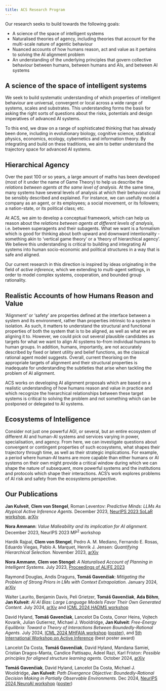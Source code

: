 ```yaml
---
title: ACS Research Program
---
```


Our research seeks to build towards the following goals:

* A science of the space of intelligent systems
* Naturalised theories of agency, including theories that account for the multi-scale nature of agentic behaviour
* Nuanced accounts of how humans reason, act and value as it pertains to solving the AI alignment problem
* An understanding of the underlying principles that govern collective behaviour between humans, between humans and AIs, and between AI systems

## A science of the space of intelligent systems

We seek to build systematic understanding of which properties of intelligent behaviour are universal, convergent or local across a wide range of systems, scales and substrates. This understanding forms the basis for asking the right sorts of questions about the risks, potentials and design imperatives of advanced AI systems. 

To this end, we draw on a range of sophisticated thinking that has already been done, including in evolutionary biology, cognitive science, statistical physics, economics, ecology, cybernetics and information theory. By integrating and build on these traditions, we aim to better understand the trajectory space for advanced AI systems.

## Hierarchical Agency

Over the past 100 or so years, a large amount of maths has been developed (most of it under the name of Game Theory) to help us describe the *relations between agents at the same level of analysis.* At the same time, many systems have several levels of analysis at which their behaviour could be sensibly described and explained. For instance, we can usefully model a company as an agent, or its employees; a social movement, or its followers; a nation-state, or its political class; etc. 

At ACS, we aim to develop a conceptual framework, which can help us reason about the *relations between agents at different levels of analysis,* i.e. between superagents and their subagents. What we want is a formalism which is good for thinking about both upward and downward intentionality - something akin to ‘vertical game theory’ or a ‘theory of hierarchical agency’. We believe this understanding is critical to building and integrating AI systems into human socio-economic and political structures in a way that is safe and aligned. 

Our current research in this direction is inspired by ideas originating in the field of *active inference,* which we extending to multi-agent settings, in order to model complex systems, cooperation, and bounded group rationality.

## Realistic Accounts of how Humans Reason and Value 

‘Alignment’ or ‘safety’ are properties defined at the interface between a system and its environment, rather than properties intrinsic to a system in isolation. As such, it matters to understand the structural and functional properties of both the system that is to be aligned, as well as what we are aligning it to. However, we could pick out several plausible candidates as targets for what we want to align AI systems to–from individual humans to human groups. In addition, humans, importantly, are not accurately described by fixed or latent utility and belief functions, as the classical rational agent model suggests. Overall, current theorising on the appropriate targets of alignment and their structural properties is inadequate for understanding the subtleties that arise when tackling the problem of AI alignment. 

ACS works on developing AI alignment proposals which are based on a realistic understanding of how humans reason and value in practice and which recognize the hierarchical relationships between these target systems is critical to solving the problem and not something which can be postponed or delegated to AI systems.

## Ecosystems of Intelligence 

Consider not just one powerful AGI, or several, but an entire ecosystem of different AI and human-AI systems and services varying in power, specialisation, and agency. From here, we can investigate questions about convergent or contingent properties of such ecosystems, what shapes their trajectory through time, as well as their strategic implications. For example, a period where human-AI teams are more capable than either humans or AI systems on their own might provide a critical window during which we can shape the nature of subsequent, more powerful systems and the institutions and protocols which shape their interactions. ACS’s work explores problems of AI risk and safety from the ecosystems perspective.

## Our Publications

**Jan Kulveit**, **Clem von Stengel**, Roman Leventov: *Predictive Minds: LLMs As Atypical Active Inference Agents.* December 2023, [NeurIPS 2023 SoLaR workshop](https://openreview.net/forum?id=bak7hB0Zv9), [arXiv](https://arxiv.org/abs/2311.10215)

**Nora Ammann**: *Value Malleability and its implication for AI alignment.* December 2023, NeurIPS 2023 MP<sup>2</sup> workshop

Hardik Rajpal, **Clem von Stengel**, Pedro A. M. Mediano, Fernando E. Rosas, Eduardo Viegas, Pablo A. Marquet, Henrik J. Jensen: *Quantifying Hierarchical Selection.* November 2023, [arXiv](https://arxiv.org/abs/2310.20386)

**Nora Ammann**, **Clem von Stengel**: *A Naturalised Account of Planning in Intelligent Systems.* July 2023, [Proceedings of ALIFE 2023](https://direct.mit.edu/isal/proceedings/isal/35/138/116942)

Raymond Douglas, Andis Draguns, **Tomáš Gavenčiak**: *Mitigating the Problem of Strong Priors in LMs with Context Extrapolation.* January 2024, [arXiv](https://arxiv.org/abs/2401.17692)

Walter Laurito, Benjamin Davis, Peli Grietzer, **Tomáš Gavenčiak**, **Ada Böhm**, **Jan Kulveit**: *AI AI Bias: Large Language Models Favor Their Own Generated Content.* July 2024, [arXiv](https://arxiv.org/abs/2407.12856) and [ICML 2024 HADMS workshop](https://humans-algs-society.github.io/)

David Hyland, **Tomáš Gavenčiak**, Lancelot Da Costa, Conor Heins, Vojtech Kovarik, Julian Gutierrez, Michael J. Wooldridge, **Jan Kulveit**: *Free-Energy Equilibria: Toward a Theory of Interactions Between Boundedly-Rational Agents.* July 2024, [ICML 2024 MHFAIA workshop](https://openreview.net/pdf?id=4Ft7DcrjdO) ([poster](media/FEE-ICML-2024-poster.pdf)), and [5th International Workshop on Active Inference](https://iwaiworkshop.github.io/) (best poster award)

Lancelot Da Costa, **Tomáš Gavenčiak**, David Hyland, Mandana Samiei, Cristian Dragos-Manta, Candice Pattisapu, Adeel Razi, Karl Friston: *Possible principles for aligned structure learning agents.* October 2024, [arXiv](https://arxiv.org/abs/2410.00258)

**Tomáš Gavenčiak**, David Hyland, Lancelot Da Costa, Michael J. Wooldridge, **Jan Kulveit**: *Path Divergence Objective: Boundedly-Rational Decision Making in Partially Observable Environments.* Dec 2024, [NeurIPS 2024 NeuroAI workshop](https://openreview.net/group?id=NeurIPS.cc/2024/Workshop/NeuroAI#tab-accept-poster) ([poster](media/PDO-NeuroAI-2024-poster.pdf))
